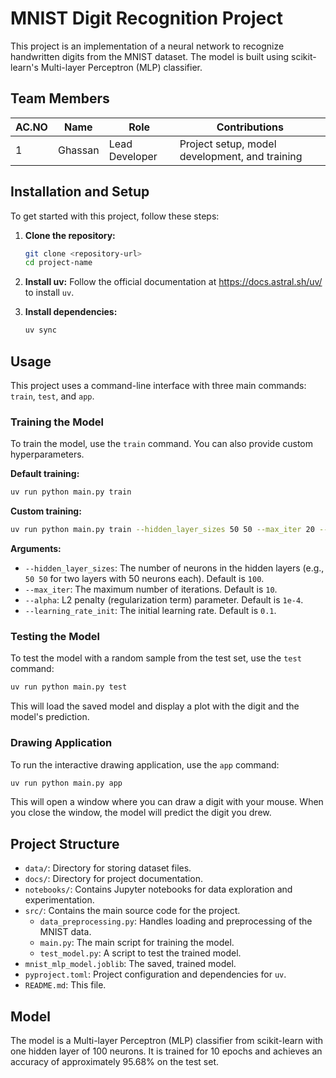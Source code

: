 # MNIST Digit Recognition Project

This project is an implementation of a neural network to recognize handwritten digits from the MNIST dataset. The model is built using scikit-learn's Multi-layer Perceptron (MLP) classifier.

## Team Members

| AC.NO | Name | Role | Contributions |
|----|------|------|---------------|
| 1 | Ghassan | Lead Developer | Project setup, model development, and training |

## Installation and Setup

To get started with this project, follow these steps:

1.  **Clone the repository:**
    ```bash
    git clone <repository-url>
    cd project-name
    ```

2.  **Install uv:**
    Follow the official documentation at https://docs.astral.sh/uv/ to install `uv`.

3.  **Install dependencies:**
    ```bash
    uv sync
    ```

## Usage

This project uses a command-line interface with three main commands: `train`, `test`, and `app`.

### Training the Model

To train the model, use the `train` command. You can also provide custom hyperparameters.

**Default training:**
```bash
uv run python main.py train
```

**Custom training:**
```bash
uv run python main.py train --hidden_layer_sizes 50 50 --max_iter 20 --learning_rate_init 0.01
```

**Arguments:**

-   `--hidden_layer_sizes`: The number of neurons in the hidden layers (e.g., `50 50` for two layers with 50 neurons each). Default is `100`.
-   `--max_iter`: The maximum number of iterations. Default is `10`.
-   `--alpha`: L2 penalty (regularization term) parameter. Default is `1e-4`.
-   `--learning_rate_init`: The initial learning rate. Default is `0.1`.

### Testing the Model

To test the model with a random sample from the test set, use the `test` command:

```bash
uv run python main.py test
```

This will load the saved model and display a plot with the digit and the model's prediction.

### Drawing Application

To run the interactive drawing application, use the `app` command:

```bash
uv run python main.py app
```
This will open a window where you can draw a digit with your mouse. When you close the window, the model will predict the digit you drew.

## Project Structure

-   `data/`: Directory for storing dataset files.
-   `docs/`: Directory for project documentation.
-   `notebooks/`: Contains Jupyter notebooks for data exploration and experimentation.
-   `src/`: Contains the main source code for the project.
    -   `data_preprocessing.py`: Handles loading and preprocessing of the MNIST data.
    -   `main.py`: The main script for training the model.
    -   `test_model.py`: A script to test the trained model.
-   `mnist_mlp_model.joblib`: The saved, trained model.
-   `pyproject.toml`: Project configuration and dependencies for `uv`.
-   `README.md`: This file.

## Model

The model is a Multi-layer Perceptron (MLP) classifier from scikit-learn with one hidden layer of 100 neurons. It is trained for 10 epochs and achieves an accuracy of approximately 95.68% on the test set.